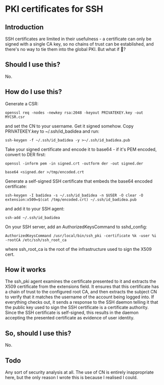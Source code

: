 PKI certificates for SSH
========================

Introduction
------------

SSH certificates are limited in their usefulness - a certificate can only be
signed with a single CA key, so no chains of trust can be established, and
there's no way to tie them into the global PKI. But what if 🥺?

Should I use this?
------------------

No.

How do I use this?
------------------

Generate a CSR:

```
openssl req -nodes -newkey rsa:2048 -keyout PRIVATEKEY.key -out MYCSR.csr
```

and set the CN to your username. Get it signed somehow. Copy PRIVATEKEY.key to ~/.ssh/id_badidea and run:

```
ssh-keygen -f ~/.ssh/id_badidea -y >~/.ssh/id_badidea.pub
```

Take your signed certificate and encode it to base64 - if it's PEM encoded, convert to DER first:

```
openssl -inform pem -in signed.crt -outform der -out signed.der
```

```
base64 <signed.der >/tmp/encoded.crt
```

Generate a self-signed SSH certificate that embeds the base64 encoded certificate:

```
ssh-keygen -I badidea -s ~/.ssh/id_badidea -n $USER -O clear -O extension:x509=$(cat /tmp/encoded.crt) ~/.ssh/id_badidea.pub
```

and add it to your SSH agent:

```
ssh-add ~/.ssh/id_badidea
```

On your SSH server, add an AuthorizedKeysCommand to sshd_config:

```
AuthorizedKeysCommand /usr/local/bin/ssh_pki -certificate %k -user %i -rootCA /etc/ssh/ssh_root_ca
```

where ssh_root_ca is the root of the infrastructure used to sign the X509 cert.

How it works
------------

The ssh_pki agent examines the certificate presented to it and extracts the
X509 certificate from the extensions field. It ensures that this certificate
has a chain of trust to the configured root CA, and then extracts the
subject CN to verify that it matches the username of the account being
logged into. If everything checks out, it sends a response to the SSH daemon
telling it that the public key used to sign the SSH certificate is a
certificate authority. Since the SSH certificate is self-signed, this
results in the daemon accepting the presented certificate as evidence of
user identity.

So, should I use this?
----------------------

No.

Todo
----

Any sort of security analysis at all. The use of CN is entirely
inappropriate here, but the only reason I wrote this is because I realised I
could.